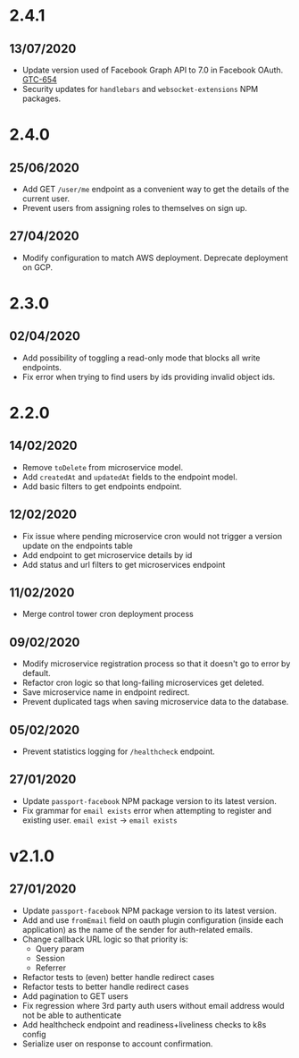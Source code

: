 # 2.4.1

## 13/07/2020

- Update version used of Facebook Graph API to 7.0 in Facebook OAuth. [GTC-654](https://gfw.atlassian.net/browse/GTC-654)
- Security updates for `handlebars` and `websocket-extensions` NPM packages.

# 2.4.0

## 25/06/2020

- Add GET `/user/me` endpoint as a convenient way to get the details of the current user.
- Prevent users from assigning roles to themselves on sign up.

## 27/04/2020

- Modify configuration to match AWS deployment. Deprecate deployment on GCP.

# 2.3.0

## 02/04/2020

- Add possibility of toggling a read-only mode that blocks all write endpoints.
- Fix error when trying to find users by ids providing invalid object ids.

# 2.2.0

## 14/02/2020

- Remove `toDelete` from microservice model.
- Add `createdAt` and `updatedAt` fields to the endpoint model.
- Add basic filters to get endpoints endpoint.

## 12/02/2020

- Fix issue where pending microservice cron would not trigger a version update on the endpoints table
- Add endpoint to get microservice details by id
- Add status and url filters to get microservices endpoint

## 11/02/2020

- Merge control tower cron deployment process

## 09/02/2020

- Modify microservice registration process so that it doesn't go to error by default.
- Refactor cron logic so that long-failing microservices get deleted.
- Save microservice name in endpoint redirect.
- Prevent duplicated tags when saving microservice data to the database.

## 05/02/2020

- Prevent statistics logging for `/healthcheck` endpoint.

## 27/01/2020

- Update `passport-facebook` NPM package version to its latest version.
- Fix grammar for `email exists` error when attempting to register and existing user. `email exist` -> `email exists`

# v2.1.0

## 27/01/2020

- Update `passport-facebook` NPM package version to its latest version.
- Add and use `fromEmail` field on oauth plugin configuration (inside each application) as the name of the sender for auth-related emails.
- Change callback URL logic so that priority is:
  - Query param
  - Session
  - Referrer
- Refactor tests to (even) better handle redirect cases
- Refactor tests to better handle redirect cases
- Add pagination to GET users
- Fix regression where 3rd party auth users without email address would not be able to authenticate
- Add healthcheck endpoint and readiness+liveliness checks to k8s config
- Serialize user on response to account confirmation.
